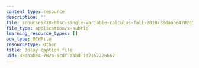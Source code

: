 ```yaml
---
content_type: resource
description: ''
file: /courses/18-01sc-single-variable-calculus-fall-2010/38daabe4702b5cdfaabd1d7157276667_R9a_NHXrBcg.vtt
file_type: application/x-subrip
learning_resource_types: []
ocw_type: OCWFile
resourcetype: Other
title: 3play caption file
uid: 38daabe4-702b-5cdf-aabd-1d7157276667
---
```

